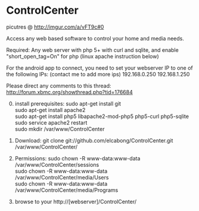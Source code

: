ControlCenter
==================

picutres @ http://imgur.com/a/vFT9c#0

Access any web based software to control your home and media needs.

Required:
  Any web server with php 5+ with curl and sqlite, and enable "short_open_tag=On" for php  (linux apache instruction below)
  
  For the android app to connect, you need to set your webserver IP to one of the following IPs:  (contact me to add more ips)
		192.168.0.250
		192.168.1.250
  

Please direct any comments to this thread:    http://forum.xbmc.org/showthread.php?tid=176684
  
  
0.  install prerequisites:
sudo apt-get install git  
sudo apt-get install apache2  
sudo apt-get install php5 libapache2-mod-php5 php5-curl php5-sqlite  
sudo service apache2 restart  
sudo mkdir /var/www/ControlCenter 

  
1. Download:   git clone git://github.com/elcabong/ControlCenter.git /var/www/ControlCenter/


2. Permissions: 
sudo chown -R www-data:www-data /var/www/ControlCenter/sessions   
sudo chown -R www-data:www-data /var/www/ControlCenter/media/Users  
sudo chown -R www-data:www-data /var/www/ControlCenter/media/Programs

3. browse to your http://[webserver]/ControlCenter/

